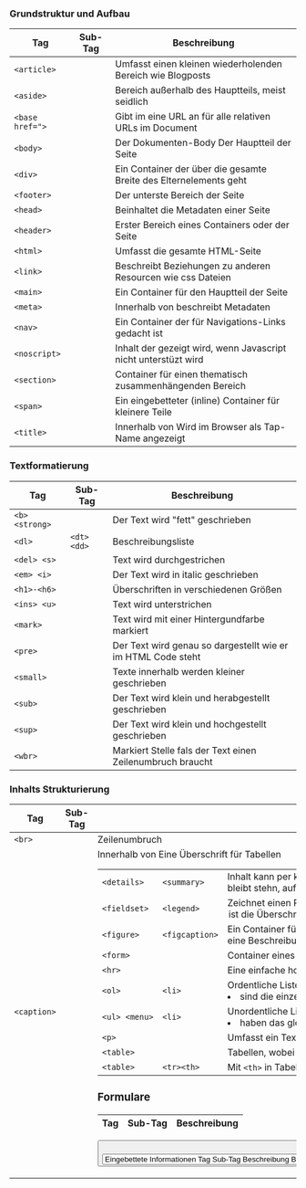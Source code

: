 ### Grundstruktur und Aufbau ###
| Tag             | Sub-Tag | Beschreibung                                                      |
| --------------- | ------- | ----------------------------------------------------------------- |
| `<article>`     |         | Umfasst einen kleinen wiederholenden Bereich wie Blogposts        |
| `<aside>`       |         | Bereich außerhalb des Hauptteils, meist seidlich                  |
| `<base href=">` |         | Gibt im <head> eine URL an für alle relativen URLs im Document    |
| `<body>`        |         | Der Dokumenten-Body Der Hauptteil der Seite                       |
| `<div>`         |         | Ein Container der über die gesamte Breite des Elternelements geht |
| `<footer>`      |         | Der unterste Bereich der Seite                                    |
| `<head>`        |         | Beinhaltet die Metadaten einer Seite                              |
| `<header>`      |         | Erster Bereich eines Containers oder der Seite                    |
| `<html>`        |         | Umfasst die gesamte HTML-Seite                                    |
| `<link>`        |         | Beschreibt Beziehungen zu anderen Resourcen wie css Dateien       |
| `<main>`        |         | Ein Container für den Hauptteil der Seite                         |
| `<meta>`        |         | Innerhalb von <head> beschreibt Metadaten                         |
| `<nav>`         |         | Ein Container der für Navigations-Links gedacht ist               |
| `<noscript>`    |         | Inhalt der gezeigt wird, wenn Javascript nicht unterstüzt wird    |
| `<section>`     |         | Container für einen thematisch zusammenhängenden Bereich          |
| `<span>`        |         | Ein eingebetteter (inline) Container für kleinere Teile           |
| `<title>`       |         | Innerhalb von <head> Wird im Browser als Tap-Name angezeigt       |


### Textformatierung ###
| Tag            | Sub-Tag     | Beschreibung                                                 |
| -------------- | ----------- | ------------------------------------------------------------ |
| `<b> <strong>` |             | Der Text wird "fett" geschrieben                             |
| `<dl>`         | `<dt> <dd>` | Beschreibungsliste                                           |
| `<del> <s>`    |             | Text wird durchgestrichen                                    |
| `<em> <i>`     |             | Der Text wird in italic geschrieben                          |
| `<h1>-<h6>`    |             | Überschriften in verschiedenen Größen                        |
| `<ins> <u>`    |             | Text wird unterstrichen                                      |
| `<mark>`       |             | Text wird mit einer Hintergundfarbe markiert                 |
| `<pre>`        |             | Der Text wird genau so dargestellt wie er im HTML Code steht |
| `<small>`      |             | Texte innerhalb werden kleiner geschrieben                   |
| `<sub>`        |             | Der Text wird klein und herabgestellt geschrieben            |
| `<sup>`        |             | Der Text wird klein und hochgestellt geschrieben             |
| `<wbr>`        |             | Markiert Stelle fals der Text einen Zeilenumbruch braucht    |


### Inhalts Strukturierung ###
| Tag           | Sub-Tag        | Beschreibung                                                                                                                          |
| ------------- | -------------- | ------------------------------------------------------------------------------------------------------------------------------------- |
| `<br>`        |                | Zeilenumbruch                                                                                                                         |
| `<caption>`   |                | Innerhalb von <table> Eine Überschrift für Tabellen                                                                                   |
| `<details>`   | `<summary>`    | Inhalt kann per klick auf- und zugeklappt werden. Inhalt von <summary> bleibt stehn, auf ihn wird geklickt                            |
| `<fieldset>`  | `<legend>`     | Zeichnet einen Rahmen um seinen Inhalt, <legend> ist die Überschrieft welche auf der Rahmenlinie steht                                |
| `<figure>`    | `<figcaption>` | Ein Container für ein <img> welches mit <figcaption> eine Beschreibung unterhalb des Bildes bekommt                                   |
| `<form>`      |                | Container eines Formulars.                                                                                                            |
| `<hr>`        |                | Eine einfache horizontale Linie                                                                                                       |
| `<ol>`        | `<li>`         | Ordentliche Liste, sie ist Nummerriert <li> sind die einzelnen Listenelemente                                                         |
| `<ul> <menu>` | `<li>`         | Unordentliche Liste, alle Einträge <li> haben das gleiche Symbol                                                                      |
| `<p>`         |                | Umfasst ein Text der einen Absatz darstellt                                                                                           |
| `<table>`     |                | Tabellen, wobei `<tr>` für die Zeilen steht und `<td>` für die Zellen.                                                                |
| `<table>`     | `<tr><th>`     | Mit `<th>` in Tabellen kann eine visuell erkennbare "erste Zeile" beschrieben werden, um z.B. Überschriften für Spalten darzustellen. |

### Formulare ###
| Tag | Sub-Tag | Beschreibung |
| --- | ------- | ------------ |
<button>	Erstellt einen klickbaren Button/Schaltfläche
<input type=">	Eingabefeld, wobei type Beschreibt was eingegeben werden kann
<label for=">	Text der mit einem Formularfeld über die id verknüpft werden kann
<select>	Ein Dropdown-Menü, wobei die <option> die Einträge sind. Um sie auswerten zu können braucht <option> das Attribut 'value'
  <option>
<optgroup>	Einträge aus dem <select> Menü lassen sich mit <optgroub> gruppieren. Die Gruppe bekommt mit dem Attribut 'lable' eine Überschrift
  <option>
<output for=">	Repräsentiert das Ergebnis einer Berechnung, wird mit id verknüpft
<textarea>	Eingabefeld das aus mehreren Zeilen Text bestehen kann

### Eingebettete Informationen ###
| Tag | Sub-Tag | Beschreibung |
| --- | ------- | ------------ |
<map>	Beschreibt einen Klickbaren bereich in einem <img> 
  <area>	Es können mehrere <area> in einer <map> erstellt werden
<audio>	Einbinden von Audiodateien. Es können mehrere <source> angegeben werden. Der Browser nimmt das erste welches er Unterstützt
  <source>
<canvas>	Eine Leinwand die mit JavaScript gefüllt werden kann
<dialog>	Ein Dialogfenster das mit dem Attribut open geöffnet wird
<iframe>	Dokumente oder HTML-Seiten in die aktuelle Seite einbinden
<img src=">	Einbinden eines Bildes, sollte das Attribut 'alt' haben
<object>	Bettet Externe Resourcen ein die mit <param> weiter definiert werden. Es ist aber besser Tags wie <img> oder <iframe> zu nutzten 
  <param>
<picture>	Bietet die Möglichkeit verschiedene Resourcen bei bestimmten bedingungen für ein Bild zu nutzten
  <source>
  <img>
<script>	Beinhaltet Javascript
<style>	Innerhalb werden css Regeln definiert
<svg>	Innerhalb eines <svg> werden Pfade (Vektorgrafiken) beschrieben  
<template>	HTML-Code der beim Laden nicht gerendert wird. Mit Javascript kann das Template beliebig oft in die Seite eingefügt werden
<video>	Bettet Videos ein, wobei mehrere Quellen angegeben werden können. Der Browser nimmt das erste welches er unterstützt
  <source>

### Semantik ###
| Tag | Sub-Tag | Beschreibung |
| --- | ------- | ------------ |
<bdi>	Bidirectional Isolation, umschließt Texte die andere Zeichen haben
<code> <samp>	Text der Computercode darstellt, wird in monospace geschrieben 
<kbd>	Text der Tastendrücke darstellt, wird in italic geschrieben
<abbr title="><dfn title=">	Markiert einen Text/Wort der mit title näher beschrieben wird zum Beispiel wenn es um Abkürzungen wie 'HTML' geht
<blockquote>	Markiert ein Zitat <blockquote> ist für längere Zitate während <q> für Einzeiler genutzt wird
<q>
<time>	Markiert eine bestimmte Zeit oder Datum
<var>	Text der Variabeln darstellt, wird in italic geschrieben

### Restekiste ###
| Tag | Sub-Tag | Beschreibung |
| --- | ------- | ------------ |
<a href="">	Hyperlink führt zu einer anderen Seite oder Stelle
<!- -->	Kommentar im Code
<meter>	Repräsentiert ein Skalarwert inform eines ausgefüllten Balkens
<progress>	Repräsentiert einen Aufgabenfortschritt inform eines Balkens


